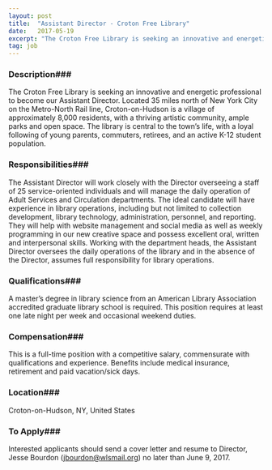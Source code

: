 ```yaml
---
layout: post
title:  "Assistant Director - Croton Free Library"
date:   2017-05-19
excerpt: "The Croton Free Library is seeking an innovative and energetic professional to become our Assistant Director. Located 35 miles north of New York City on the Metro-North Rail line, Croton-on-Hudson is a village of approximately 8,000 residents, with a thriving artistic community, ample parks and open space. The library is..."
tag: job
---
```


### Description###

The Croton Free Library is seeking an innovative and energetic professional to become our Assistant Director.  Located 35 miles north of New York City on the Metro-North Rail line, Croton-on-Hudson is a village of approximately 8,000 residents, with a thriving artistic community, ample parks and open space. The library is central to the town’s life, with a loyal following of young parents, commuters, retirees, and an active K-12 student population.


### Responsibilities###

The Assistant Director will work closely with the Director overseeing a staff of 25 service-oriented individuals and will manage the daily operation of Adult Services and Circulation departments.  The ideal candidate will have experience in library operations, including but not limited to collection development, library technology, administration, personnel, and reporting. They will help with website management and social media as well as weekly programming in our new creative space and possess excellent oral, written and interpersonal skills.  Working with the department heads, the Assistant Director oversees the daily operations of the library and in the absence of the Director, assumes full responsibility for library operations.


### Qualifications###

A master’s degree in library science from an American Library Association accredited graduate library school is required. This position requires at least one late night per week and occasional weekend duties.


### Compensation###

This is a full-time position with a competitive salary, commensurate with qualifications and experience. Benefits include medical insurance, retirement and paid vacation/sick days.


### Location###

Croton-on-Hudson, NY, United States




### To Apply###

Interested applicants should send a cover letter and resume to Director, Jesse Bourdon (jbourdon@wlsmail.org) no later than June 9, 2017.





